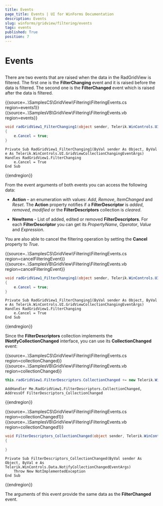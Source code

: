 ```yaml
---
title: Events
page_title: Events | UI for WinForms Documentation
description: Events
slug: winforms/gridview/filtering/events
tags: events
published: True
position: 7
---
```


# Events



## 

There are two events that are raised  when the data in the RadGridView is filtered. The first one is the __FilterChanging__ event and it is raised before the data is filtered. The second one is the __FilterChanged__ event which is raised after the data is filtered.

{{source=..\SamplesCS\GridView\Filtering\FilteringEvents.cs region=events1}} 
{{source=..\SamplesVB\GridView\Filtering\FilteringEvents.vb region=events}} 
````C#
void radGridView1_FilterChanging1(object sender, Telerik.WinControls.UI.GridViewCollectionChangingEventArgs e)
{
    e.Cancel = true;
}

````
````VB.NET
Private Sub RadGridView1_FilterChanging1(ByVal sender As Object, ByVal e As Telerik.WinControls.UI.GridViewCollectionChangingEventArgs) Handles RadGridView1.FilterChanging
    e.Cancel = True
End Sub

````

{{endregion}} 

From the event arguments of both events you can access the following data:

* __Action__ – an enumeration with values: *Add*, *Remove*, *ItemChanged* and *Reset*. The __Action__ property notifies if a __FilterDescriptor__ is *added*, *removed*, *modified* or the __FilterDescriptors__ collection is *cleared*.

* __NewItems__ - List of added, edited or removed __FilterDescriptors__. For each __FilterDescriptor__ you can get its *PropertyName*, *Operator*, *Value* and *Expression*.

You are also able to cancel the filtering operation by setting the __Cancel__ property to *True*.

{{source=..\SamplesCS\GridView\Filtering\FilteringEvents.cs region=cancelFilteringEvent}} 
{{source=..\SamplesVB\GridView\Filtering\FilteringEvents.vb region=cancelFilteringEvent}} 
````C#
void radGridView1_FilterChanging1(object sender, Telerik.WinControls.UI.GridViewCollectionChangingEventArgs e)
{
    e.Cancel = true;
}

````
````VB.NET
Private Sub RadGridView1_FilterChanging1(ByVal sender As Object, ByVal e As Telerik.WinControls.UI.GridViewCollectionChangingEventArgs) Handles RadGridView1.FilterChanging
    e.Cancel = True
End Sub

````

{{endregion}} 

Since the __FilterDescriptors__ collection implements the __INotifyCollectionChanged__ interface, you can use its __CollectionChanged__ event:

{{source=..\SamplesCS\GridView\Filtering\FilteringEvents.cs region=collectionChanged}} 
{{source=..\SamplesVB\GridView\Filtering\FilteringEvents.vb region=collectionChanged}} 
````C#
this.radGridView1.FilterDescriptors.CollectionChanged += new Telerik.WinControls.Data.NotifyCollectionChangedEventHandler(FilterDescriptors_CollectionChanged);

````
````VB.NET
AddHandler Me.RadGridView1.FilterDescriptors.CollectionChanged, AddressOf FilterDescriptors_CollectionChanged

````

{{endregion}} 

{{source=..\SamplesCS\GridView\Filtering\FilteringEvents.cs region=collectionChanged1}} 
{{source=..\SamplesVB\GridView\Filtering\FilteringEvents.vb region=collectionChanged1}} 

````C#
void FilterDescriptors_CollectionChanged(object sender, Telerik.WinControls.Data.NotifyCollectionChangedEventArgs e)
{
    
}

````
````VB.NET
Private Sub FilterDescriptors_CollectionChanged(ByVal sender As Object, ByVal e As Telerik.WinControls.Data.NotifyCollectionChangedEventArgs)
    Throw New NotImplementedException
End Sub

````

{{endregion}} 

The arguments of this event provide the same data as the __FilterChanged__ event.
        
